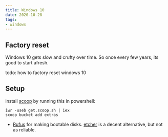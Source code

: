 ```yaml
---
title: Windows 10
date: 2020-10-28
tags:
- windows
---
```


## Factory reset

Windows 10 gets slow and crufty over time. So once every few years, its good to start afresh. 

todo: how to factory reset windows 10


## Setup

install [scoop](https://scoop.sh/) by running this in powershell:

```
iwr -useb get.scoop.sh | iex
scoop bucket add extras
```

- [Rufus](https://rufus.ie/) for making bootable disks. [etcher](https://www.balena.io/etcher/) is a decent alternative, but not as reliable.
